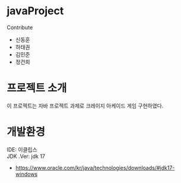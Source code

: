 # javaProject

Contribute
- 신동훈
- 하태권
- 김민준
- 정건희

# 프로젝트 소개
이 프로젝트는 자바 프로젝트 과제로 크레이지 아케이드 게임 구현하였다.

# 개발환경
IDE: 이클립스<br>
JDK .Ver: jdk 17
- https://www.oracle.com/kr/java/technologies/downloads/#jdk17-windows 
